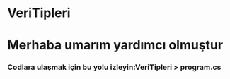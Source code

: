 # VeriTipleri
<h1> Merhaba umarım yardımcı olmuştur </h1>
<h3>Codlara ulaşmak için bu yolu izleyin:VeriTipleri > program.cs</h3>
